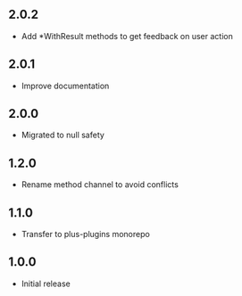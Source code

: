 ## 2.0.2

- Add *WithResult methods to get feedback on user action

## 2.0.1

- Improve documentation

## 2.0.0

- Migrated to null safety

## 1.2.0

- Rename method channel to avoid conflicts

## 1.1.0

- Transfer to plus-plugins monorepo

## 1.0.0

- Initial release
